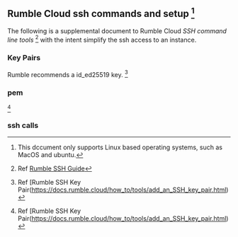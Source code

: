 ## Rumble Cloud ssh commands and setup [^1]

The following is a supplemental document to Rumble Cloud
*SSH command line tools* [^2] with the intent simplify the
ssh access to an instance.

### Key Pairs

Rumble recommends a id_ed25519 key. 
[^3]

### pem
[^3]

### ssh calls

[^1]: This dccument only supports Linux based operating systems, such as MacOS and ubuntu.
[^2]: Ref [Rumble SSH Guide](https://docs.rumble.cloud/guides/tools/SSH.html)
[^3]: Ref [Rumble SSH Key Pair(https://docs.rumble.cloud/how_to/tools/add_an_SSH_key_pair.html)
